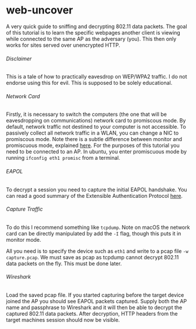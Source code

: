# web-uncover

A very quick guide to sniffing and decrypting 802.11 data packets. The goal of this tutorial is to learn the specific webpages another client is viewing while connected to the same AP as the adversary (you). This then only works for sites served over unencrypted HTTP.

###### Disclaimer
This is a tale of how to practically eavesdrop on WEP/WPA2 traffic. I do not endorse using this for evil. This is supposed to be solely educational.

###### Network Card

Firstly, it is necessary to switch the computers (the one that will be eavesdropping on communications) network card to promiscous mode. By default, network traffic not destined to your computer is not accessible. To passively collect all network traffic in a WLAN, you can change a NIC to promiscous mode. Note there is a subtle difference between monitor and promiscuous mode, explained [here](https://security.stackexchange.com/questions/36997/what-is-the-difference-between-promiscuous-and-monitor-mode-in-wireless-networks). For the purposes of this tutorial you need to be connected to an AP. In ubuntu, you enter promiscuous mode by running ```ifconfig eth1 promisc``` from a terminal.

###### EAPOL

To decrypt a session you need to capture the initial EAPOL handshake. You can read a good summary of the Extensible Authentication Protocol [here](https://sites.google.com/site/amitsciscozone/home/switching/802-1x).

###### Capture Traffic

To do this I recommend something like ```tcpdump```. Note on macOS the network card can be directly manipulated by add the ```-I``` flag, though this puts it in monitor mode.

All you need is to specify the device such as ```eth1``` and write to a pcap file ```-w capture.pcap```. We must save as pcap as tcpdump cannot decrypt 802.11 data packets on the fly. This must be done later.

###### Wireshark

Load the saved pcap file. If you started capturing before the target device joined the AP you should see EAPOL packets captured. Supply both the AP name and passphrase to Wireshark and it will then be able to decrypt the captured 802.11 data packets. After decryption, HTTP headers from the target machines session should now be visible.


